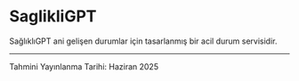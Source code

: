# SaglikliGPT
SağlıklıGPT ani gelişen durumlar için tasarlanmış bir acil durum servisidir. 
<hr>
Tahmini Yayınlanma Tarihi: Haziran 2025

